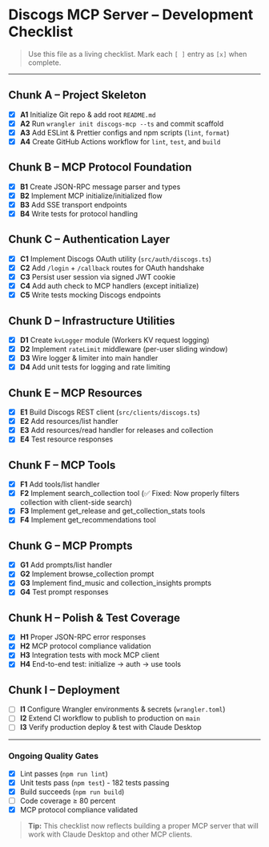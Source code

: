 # Discogs MCP Server – Development Checklist

> Use this file as a living checklist. Mark each `[ ]` entry as `[x]` when complete.

---

## Chunk A – Project Skeleton

- [x] **A1** Initialize Git repo & add root `README.md`
- [x] **A2** Run `wrangler init discogs-mcp --ts` and commit scaffold
- [x] **A3** Add ESLint & Prettier configs and npm scripts (`lint`, `format`)
- [x] **A4** Create GitHub Actions workflow for `lint`, `test`, and `build`

## Chunk B – MCP Protocol Foundation

- [x] **B1** Create JSON-RPC message parser and types
- [x] **B2** Implement MCP initialize/initialized flow
- [x] **B3** Add SSE transport endpoints
- [x] **B4** Write tests for protocol handling

## Chunk C – Authentication Layer

- [x] **C1** Implement Discogs OAuth utility (`src/auth/discogs.ts`)
- [x] **C2** Add `/login` + `/callback` routes for OAuth handshake
- [x] **C3** Persist user session via signed JWT cookie
- [x] **C4** Add auth check to MCP handlers (except initialize)
- [x] **C5** Write tests mocking Discogs endpoints

## Chunk D – Infrastructure Utilities

- [x] **D1** Create `kvLogger` module (Workers KV request logging)
- [x] **D2** Implement `rateLimit` middleware (per-user sliding window)
- [x] **D3** Wire logger & limiter into main handler
- [x] **D4** Add unit tests for logging and rate limiting

## Chunk E – MCP Resources

- [x] **E1** Build Discogs REST client (`src/clients/discogs.ts`)
- [x] **E2** Add resources/list handler
- [x] **E3** Add resources/read handler for releases and collection
- [x] **E4** Test resource responses

## Chunk F – MCP Tools

- [x] **F1** Add tools/list handler
- [x] **F2** Implement search_collection tool (✅ Fixed: Now properly filters collection with client-side search)
- [x] **F3** Implement get_release and get_collection_stats tools
- [x] **F4** Implement get_recommendations tool

## Chunk G – MCP Prompts

- [x] **G1** Add prompts/list handler
- [x] **G2** Implement browse_collection prompt
- [x] **G3** Implement find_music and collection_insights prompts
- [x] **G4** Test prompt responses

## Chunk H – Polish & Test Coverage

- [x] **H1** Proper JSON-RPC error responses
- [x] **H2** MCP protocol compliance validation
- [x] **H3** Integration tests with mock MCP client
- [x] **H4** End-to-end test: initialize → auth → use tools

## Chunk I – Deployment

- [ ] **I1** Configure Wrangler environments & secrets (`wrangler.toml`)
- [ ] **I2** Extend CI workflow to publish to production on `main`
- [ ] **I3** Verify production deploy & test with Claude Desktop

---

### Ongoing Quality Gates

- [x] Lint passes (`npm run lint`)
- [x] Unit tests pass (`npm test`) - 182 tests passing
- [x] Build succeeds (`npm run build`)
- [ ] Code coverage ≥ 80 percent
- [x] MCP protocol compliance validated

> **Tip:** This checklist now reflects building a proper MCP server that will work with Claude Desktop and other MCP clients.
